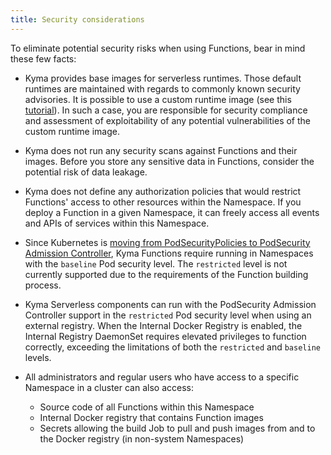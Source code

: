 ```yaml
---
title: Security considerations
---
```


To eliminate potential security risks when using Functions, bear in mind these few facts:

- Kyma provides base images for serverless runtimes. Those default runtimes are maintained with regards to commonly known security advisories. It is possible to use a custom runtime image (see this [tutorial](../../../03-tutorials/00-serverless/svls-13-override-runtime-image.md)). In such a case, you are responsible for security compliance and assessment of exploitability of any potential vulnerabilities of the custom runtime image.

- Kyma does not run any security scans against Functions and their images. Before you store any sensitive data in Functions, consider the potential risk of data leakage.

- Kyma does not define any authorization policies that would restrict Functions' access to other resources within the Namespace. If you deploy a Function in a given Namespace, it can freely access all events and APIs of services within this Namespace.

- Since Kubernetes is [moving from PodSecurityPolicies to PodSecurity Admission Controller](https://kubernetes.io/docs/tasks/configure-pod-container/migrate-from-psp/), Kyma Functions require running in Namespaces with the `baseline` Pod security level. The `restricted` level is not currently supported due to the requirements of the Function building process.

- Kyma Serverless components can run with the PodSecurity Admission Controller support in the `restricted` Pod security level when using an external registry. When the Internal Docker Registry is enabled, the Internal Registry DaemonSet requires elevated privileges to function correctly, exceeding the limitations of both the `restricted` and `baseline` levels.

- All administrators and regular users who have access to a specific Namespace in a cluster can also access:

  - Source code of all Functions within this Namespace
  - Internal Docker registry that contains Function images
  - Secrets allowing the build Job to pull and push images from and to the Docker registry (in non-system Namespaces)
